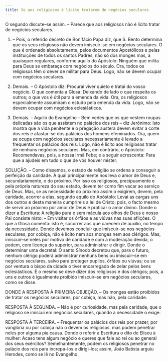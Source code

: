 ```yaml
---
title: Se aos religiosos é lícito tratarem de negócios seculares
---
```


O segundo discute–se assim. – Parece que aos religiosos não é lícito tratar de negócios seculares.  

1. – Pois, o referido decreto de Bonifácio Papa diz, que S. Bento determina que os seus religiosos não devem imiscuir–se em negócios seculares. O que é ordenado absolutamente, pelos documentos Apostólicos e pelas instituições de todos os santos Padres, não só dos monges mas, a quaisquer regulares, conforme aquilo do Apóstolo: Ninguém que milita para Deus se embaraça com negócios do século. Ora, todos os religiosos têm o dever de militar para Deus. Logo, não se devem ocupar com negócios seculares.  

2. Demais. – O Apóstolo diz: Procurai viver quieto e tratai do vosso negócio. O que comenta a Glosa: Deixando de lado o que respeita os outros; o que vos é útil para a emenda da vida. Ora, os religiosos especialmente assumiram o estudo pela emenda da vida. Logo, não se devem ocupar com negócios eclesiásticos.  

3. Demais. – Aquilo do Evangelho – Bem vedes que os que vestem roupas delicadas são os que assistem no palácios dos reis – diz Jerónimo: Isto mostra que a vida penitente e o pregação austera devem evitar a corte dos reis e afastar–se dos palácios dos homens efeminados. Ora, quem se ocupa com negócios seculares necessariamente é levado a frequentar os palácios dos reis. Logo, não é lícito aos religiosos tratar de nenhuns negócios seculares.  Mas, em contrário, o Apóstolo: Recomendavas, pois, a nossa irmã Febe; e a seguir acrescenta: Para que a ajudeis em tudo o que de vós houver mister.  

SOLUÇÃO. – Como dissemos, o estado de religião se ordena a conseguir a perfeição da caridade. À qual principalmente nos leva o amor de Deus e, secundariamente, o do próximo. Por isso os religiosos, precipuamente e pela própria natureza do seu estado, devem ter como fim vacar ao serviço de Deus. Mas, se as necessidade do próximo assim o exigirem, devem, pela caridade, acorrer a elas, segundo aquilo do Apóstolo: Levai as cargas uns dos outros e desta maneira cumprireis a lei de Cristo; pois, o facto mesmo de servir ao próximo por amor de Deus é praticar o amor divino. Donde o dizer a Escritura: A religião pura e sem mácula aos olhos de Deus e nosso Pai consiste nisto: – Em visitar os órfãos e as viúvas nas suas aflições. O que a Glosa comenta: isto é, socorrer aos que carecem de auxílio, no tempo da necessidade. Donde devemos concluir que imiscuir–se nos negócios seculares, por cobiça, não é lícito nem aos monges nem aos clérigos. Mas, imiscuir–se neles por motivo de caridade e com a moderação devida, o podem, com licença do superior, para administrar e dirigir. Donde o determinar uma decretal: O santo Sínodo decretou que, para o futuro, nenhum clérigo poderá administrar nenhuns bens ou imiscuir–se em negócios seculares, salvo para proteger pupilos, órfãos ou viúvas; ou se por ventura o bispo da cidade o tiver encarregado de zelar pelos bens eclesiásticos. E o mesmo se deve dizer dos religiosos e dos clérigos; pois, a uns e outros é igualmente proibido imiscuir–se em negócios seculares, como se disse.  

DONDE A RESPOSTA À PRIMEIRA OBJEÇÃO. – Os monges estão proibidos de tratar os negócios seculares, por cobiça, mas não, pela caridade.  

RESPOSTA À SEGUNDA. – Não é por curiosidade, mas pela caridade, que o religioso se imiscui em negócios seculares, quando a necessidade o exige.  

RESPOSTA À TERCEIRA. – Frequentar os palácios dos reis por prazer, por vanglória ou por cobiça não o devem os religiosos. mas podem penetrar neles por alguma pia causa. Donde o referir a Escritura o dito de Eliseu à mulher: Acaso tens algum negócio e queres que fale ao rei ou ao general dos seus exércitos? Semelhantemente, podem os religiosos penetrar no palácio dos reis para increpá–los e dirigi–los; assim, João Batista arguiu Herodes, como se lê no Evangelho.